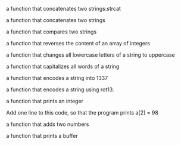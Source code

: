 a function that concatenates two strings:strcat

a function that concatenates two strings

a function that compares two strings

a function that reverses the content of an array of integers

a function that changes all lowercase letters of a string to uppercase

a function that capitalizes all words of a string

a function that encodes a string into 1337

a function that encodes a string using rot13.

a function that prints an integer

Add one line to this code, so that the program prints a[2] = 98

a function that adds two numbers

a function that prints a buffer
